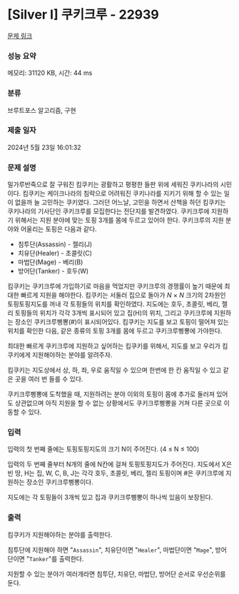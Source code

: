 # [Silver I] 쿠키크루 - 22939 

[문제 링크](https://www.acmicpc.net/problem/22939) 

### 성능 요약

메모리: 31120 KB, 시간: 44 ms

### 분류

브루트포스 알고리즘, 구현

### 제출 일자

2024년 5월 23일 16:01:32

### 문제 설명

<p>밀가루반죽으로 잘 구워진 킴쿠키는 광활하고 평평한 들판 위에 세워진 쿠키나라의 시민이다. 킴쿠키는 케이크나라의 침략으로 어려워진 쿠키나라를 지키기 위해 할 수 있는 일이 없을까 늘 고민하는 쿠키였다. 그러던 어느날, 고민을 하면서 산책을 하던 킴쿠키는 쿠키나라의 기사단인 쿠키크루를 모집한다는 전단지를 발견하였다. 쿠키크루에 지원하기 위해서는 지원 분야에 맞는 토핑 3개를 몸에 두르고 있어야 한다. 쿠키크루의 지원 분야와 어울리는 토핑은 다음과 같다.</p>

<ul>
	<li>침투단(Assassin) - 젤리(J)</li>
	<li>치유단(Healer) - 초콜릿(C)</li>
	<li>마법단(Mage) - 베리(B)</li>
	<li>방어단(Tanker) - 호두(W)</li>
</ul>

<p>킴쿠키는 쿠키크루에 가입하기로 마음을 먹었지만 쿠키크루의 경쟁률이 높기 때문에 최대한 빠르게 지원을 해야한다. 킴쿠키는 서둘러 집으로 돌아가 <em>N</em> × <em>N</em> 크기의 2차원인 토핑토핑지도를 꺼내 각 토핑들의 위치를 확인하였다. 지도에는 호두, 초콜릿, 베리, 젤리 토핑들의 위치가 각각 3개씩 표시되어 있고 집(H)의 위치, 그리고 쿠키크루에 지원하는 장소인 쿠키크루삥뽕(#)이 표시되어있다. 킴쿠키는 지도를 보고 토핑이 떨어져 있는 위치를 확인한 다음, 같은 종류의 토핑 3개를 몸에 두르고 쿠키크루삥뽕에 가야한다.</p>

<p>최대한 빠르게 쿠키크루에 지원하고 싶어하는 킴쿠키를 위해서, 지도를 보고 우리가 킴쿠키에게 지원해야하는 분야를 알려주자.</p>

<p>킴쿠키는 지도상에서 상, 하, 좌, 우로 움직일 수 있으며 한번에 한 칸 움직일 수 있고 같은 곳을 여러 번 들를 수 있다.</p>

<p>쿠키크루삥뽕에 도착했을 때, 지원하려는 분야 이외의 토핑이 몸에 추가로 둘러져 있어도 상관없으며 아직 지원을 할 수 없는 상황에서도 쿠키크루삥뽕을 거쳐 다른 곳으로 이동할 수 있다.</p>

### 입력 

 <p>입력의 첫 번째 줄에는 토핑토핑지도의 크기 N이 주어진다. (4 ≤ N ≤ 100)</p>

<p>입력의 두 번째 줄부터 N개의 줄에 N칸에 걸쳐 토핑토핑지도가 주어진다. 지도에서 X은 빈 땅, H는 집, W, C, B, J는 각각 호두, 초콜릿, 베리, 젤리 토핑이며 #은 쿠키크루에 지원하는 장소인 쿠키크루삥뽕이다.</p>

<p>지도에는 각 토핑들이 3개씩 있고 집과 쿠키크루삥뽕이 하나씩 있음이 보장된다.</p>

### 출력 

 <p>킴쿠키가 지원해야하는 분야를 출력한다.</p>

<p>침투단에 지원해야 하면 "<code>Assassin</code>", 치유단이면 "<code>Healer</code>", 마법단이면 "<code>Mage</code>", 방어단이면 "<code>Tanker</code>"를 출력한다.</p>

<p>지원할 수 있는 분야가 여러개라면 침투단, 치유단, 마법단, 방어단 순서로 우선순위를 둔다.</p>

